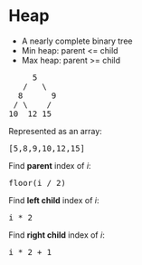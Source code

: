 # Heap
* A nearly complete binary tree
* Min heap: parent <= child
* Max heap: parent >= child

<pre>
     5
   /   \
  8      9
 / \    /
10  12 15
</pre>

Represented as an array:
<pre>
[5,8,9,10,12,15]
</pre>

Find **parent** index of *i*:
<pre>
floor(i / 2)
</pre>

Find **left child** index of *i*:
<pre>
i * 2
</pre>

Find **right child** index of *i*:
<pre>
i * 2 + 1
</pre>